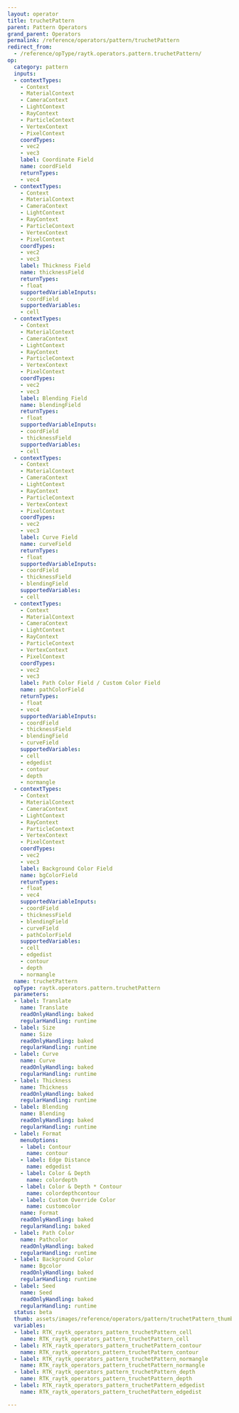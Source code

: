 ```yaml
---
layout: operator
title: truchetPattern
parent: Pattern Operators
grand_parent: Operators
permalink: /reference/operators/pattern/truchetPattern
redirect_from:
  - /reference/opType/raytk.operators.pattern.truchetPattern/
op:
  category: pattern
  inputs:
  - contextTypes:
    - Context
    - MaterialContext
    - CameraContext
    - LightContext
    - RayContext
    - ParticleContext
    - VertexContext
    - PixelContext
    coordTypes:
    - vec2
    - vec3
    label: Coordinate Field
    name: coordField
    returnTypes:
    - vec4
  - contextTypes:
    - Context
    - MaterialContext
    - CameraContext
    - LightContext
    - RayContext
    - ParticleContext
    - VertexContext
    - PixelContext
    coordTypes:
    - vec2
    - vec3
    label: Thickness Field
    name: thicknessField
    returnTypes:
    - float
    supportedVariableInputs:
    - coordField
    supportedVariables:
    - cell
  - contextTypes:
    - Context
    - MaterialContext
    - CameraContext
    - LightContext
    - RayContext
    - ParticleContext
    - VertexContext
    - PixelContext
    coordTypes:
    - vec2
    - vec3
    label: Blending Field
    name: blendingField
    returnTypes:
    - float
    supportedVariableInputs:
    - coordField
    - thicknessField
    supportedVariables:
    - cell
  - contextTypes:
    - Context
    - MaterialContext
    - CameraContext
    - LightContext
    - RayContext
    - ParticleContext
    - VertexContext
    - PixelContext
    coordTypes:
    - vec2
    - vec3
    label: Curve Field
    name: curveField
    returnTypes:
    - float
    supportedVariableInputs:
    - coordField
    - thicknessField
    - blendingField
    supportedVariables:
    - cell
  - contextTypes:
    - Context
    - MaterialContext
    - CameraContext
    - LightContext
    - RayContext
    - ParticleContext
    - VertexContext
    - PixelContext
    coordTypes:
    - vec2
    - vec3
    label: Path Color Field / Custom Color Field
    name: pathColorField
    returnTypes:
    - float
    - vec4
    supportedVariableInputs:
    - coordField
    - thicknessField
    - blendingField
    - curveField
    supportedVariables:
    - cell
    - edgedist
    - contour
    - depth
    - normangle
  - contextTypes:
    - Context
    - MaterialContext
    - CameraContext
    - LightContext
    - RayContext
    - ParticleContext
    - VertexContext
    - PixelContext
    coordTypes:
    - vec2
    - vec3
    label: Background Color Field
    name: bgColorField
    returnTypes:
    - float
    - vec4
    supportedVariableInputs:
    - coordField
    - thicknessField
    - blendingField
    - curveField
    - pathColorField
    supportedVariables:
    - cell
    - edgedist
    - contour
    - depth
    - normangle
  name: truchetPattern
  opType: raytk.operators.pattern.truchetPattern
  parameters:
  - label: Translate
    name: Translate
    readOnlyHandling: baked
    regularHandling: runtime
  - label: Size
    name: Size
    readOnlyHandling: baked
    regularHandling: runtime
  - label: Curve
    name: Curve
    readOnlyHandling: baked
    regularHandling: runtime
  - label: Thickness
    name: Thickness
    readOnlyHandling: baked
    regularHandling: runtime
  - label: Blending
    name: Blending
    readOnlyHandling: baked
    regularHandling: runtime
  - label: Format
    menuOptions:
    - label: Contour
      name: contour
    - label: Edge Distance
      name: edgedist
    - label: Color & Depth
      name: colordepth
    - label: Color & Depth * Contour
      name: colordepthcontour
    - label: Custom Override Color
      name: customcolor
    name: Format
    readOnlyHandling: baked
    regularHandling: baked
  - label: Path Color
    name: Pathcolor
    readOnlyHandling: baked
    regularHandling: runtime
  - label: Background Color
    name: Bgcolor
    readOnlyHandling: baked
    regularHandling: runtime
  - label: Seed
    name: Seed
    readOnlyHandling: baked
    regularHandling: runtime
  status: beta
  thumb: assets/images/reference/operators/pattern/truchetPattern_thumb.png
  variables:
  - label: RTK_raytk_operators_pattern_truchetPattern_cell
    name: RTK_raytk_operators_pattern_truchetPattern_cell
  - label: RTK_raytk_operators_pattern_truchetPattern_contour
    name: RTK_raytk_operators_pattern_truchetPattern_contour
  - label: RTK_raytk_operators_pattern_truchetPattern_normangle
    name: RTK_raytk_operators_pattern_truchetPattern_normangle
  - label: RTK_raytk_operators_pattern_truchetPattern_depth
    name: RTK_raytk_operators_pattern_truchetPattern_depth
  - label: RTK_raytk_operators_pattern_truchetPattern_edgedist
    name: RTK_raytk_operators_pattern_truchetPattern_edgedist

---
```

